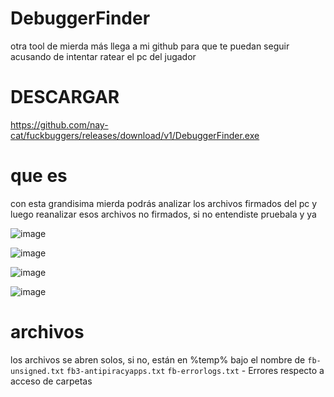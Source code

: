 # DebuggerFinder
otra tool de mierda más llega a mi github para que te puedan seguir acusando de intentar ratear el pc del jugador

# DESCARGAR
https://github.com/nay-cat/fuckbuggers/releases/download/v1/DebuggerFinder.exe

# que es
con esta grandisima mierda podrás analizar los archivos firmados del pc y luego reanalizar esos archivos no firmados, si no entendiste pruebala y ya

![image](https://github.com/nay-cat/fuckbuggers/assets/63517637/0731f6d1-6878-471b-918a-d00459b0bdf3)

![image](https://github.com/nay-cat/fuckbuggers/assets/63517637/b5176287-2740-437f-a516-f031d10f39f8)

![image](https://github.com/nay-cat/fuckbuggers/assets/63517637/fa2ad869-8c62-46ef-a170-9a5d3958db55)

![image](https://github.com/nay-cat/fuckbuggers/assets/63517637/b3646fe9-b2f6-4396-a226-fd21c5544ff0)

# archivos
los archivos se abren solos, si no, están en %temp% bajo el nombre de
`fb-unsigned.txt`
`fb3-antipiracyapps.txt`
`fb-errorlogs.txt` - Errores respecto a acceso de carpetas
